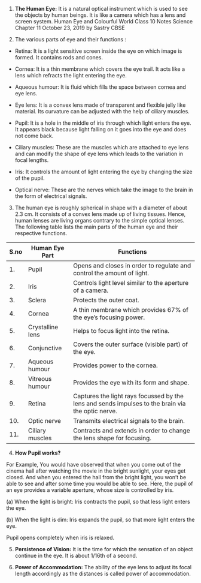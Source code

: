 1. **The Human Eye:** 
It is a natural optical instrument which is used to see the objects by human beings. It is like a camera which has a lens and screen system.
Human Eye and Colourful World Class 10 Notes Science Chapter 11
October 23, 2019 by Sastry CBSE

2. The various parts of eye and their functions :

* Retina: It is a light sensitive screen inside the eye on which image is formed. It contains rods and cones.

* Cornea: It is a thin membrane which covers the eye trail. It acts like a lens which refracts the light entering the eye.

* Aqueous humour: It is fluid which fills the space between cornea and eye lens.

* Eye lens: It is a convex lens made of transparent and flexible jelly like material. Its curvature can be adjusted with the help of ciliary muscles.

* Pupil: It is a hole in the middle of iris through which light enters the eye. It appears black because light falling on it goes into the eye and does not come back.

* Ciliary muscles: These are the muscles which are attached to eye lens and can modify the shape of eye lens which leads to the variation in focal lengths.

* Iris: It controls the amount of light entering the eye by changing the size of the pupil.

* Optical nerve: These are the nerves which take the image to the brain in the form of electrical signals.

3. The human eye is roughly spherical in shape with a diameter of about 2.3 cm. It consists of a convex lens made up of living tissues. Hence, human lenses are living organs contrary to the simple optical lenses. The following table lists the main parts of the human eye and their respective functions.

|S.no|Human Eye Part|Functions|
|----|--------------|---------|
|1.|Pupil|Opens and closes in order to regulate and control the amount of light.|
|2.|Iris|Controls light level similar to the aperture of a camera.|
|3.|Sclera|Protects the outer coat.|
|4.|Cornea|A thin membrane which provides 67% of the eye’s focusing power.|
|5.|Crystalline lens|Helps to focus light into the retina.|
|6.|Conjunctive|Covers the outer surface (visible part) of the eye.|
|7.|Aqueous humour|Provides power to the cornea.|
|8.|Vitreous humour|Provides the eye with its form and shape.|
|9.|Retina|Captures the light rays focussed by the lens and sends impulses to the brain via the optic nerve.|
|10.|Optic nerve|Transmits electrical signals to the brain.|
|11.|Ciliary muscles|Contracts and extends in order to change the lens shape for focusing.|

4. **How Pupil works?**

For Example, You would have observed that when you come out of the cinema hall after watching the movie in the bright sunlight, your eyes get closed. And when you entered the hall from the bright light, you won’t be able to see and after some time you would be able to see. Here, the pupil of an eye provides a variable aperture, whose size is controlled by iris.

(a) When the light is bright: Iris contracts the pupil, so that less light enters the eye.

(b) When the light is dim: Iris expands the pupil, so that more light enters the eye.

Pupil opens completely when iris is relaxed.

5. **Persistence of Vision:** It is the time for which the sensation of an object continue in the eye. It is about 1/16th of a second.

6. **Power of Accommodation:** The ability of the eye lens to adjust its focal length accordingly as the distances is called power of accommodation.


